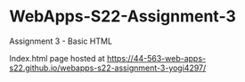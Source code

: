 # WebApps-S22-Assignment-3
Assignment 3 - Basic HTML

Index.html page hosted at https://44-563-web-apps-s22.github.io/webapps-s22-assignment-3-yogi4297/
